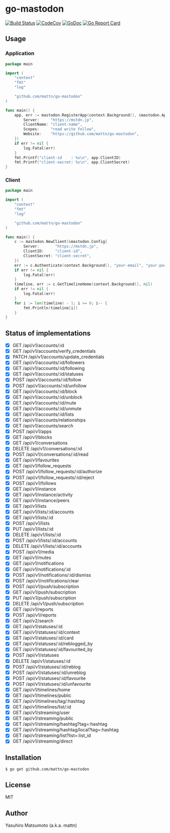 # go-mastodon

[![Build Status](https://travis-ci.org/mattn/go-mastodon.svg?branch=master)](https://travis-ci.org/mattn/go-mastodon)
[![CodeCov](https://codecov.io/gh/mattn/go-mastodon/branch/master/graph/badge.svg)](https://codecov.io/gh/mattn/go-mastodon)
[![GoDoc](https://godoc.org/github.com/mattn/go-mastodon?status.svg)](http://godoc.org/github.com/mattn/go-mastodon)
[![Go Report Card](https://goreportcard.com/badge/github.com/mattn/go-mastodon)](https://goreportcard.com/report/github.com/mattn/go-mastodon)

## Usage

### Application

```go
package main

import (
	"context"
	"fmt"
	"log"

	"github.com/mattn/go-mastodon"
)

func main() {
	app, err := mastodon.RegisterApp(context.Background(), &mastodon.AppConfig{
		Server:     "https://mstdn.jp",
		ClientName: "client-name",
		Scopes:     "read write follow",
		Website:    "https://github.com/mattn/go-mastodon",
	})
	if err != nil {
		log.Fatal(err)
	}
	fmt.Printf("client-id    : %s\n", app.ClientID)
	fmt.Printf("client-secret: %s\n", app.ClientSecret)
}
```

### Client

```go
package main

import (
	"context"
	"fmt"
	"log"

	"github.com/mattn/go-mastodon"
)

func main() {
	c := mastodon.NewClient(&mastodon.Config{
		Server:       "https://mstdn.jp",
		ClientID:     "client-id",
		ClientSecret: "client-secret",
	})
	err := c.Authenticate(context.Background(), "your-email", "your-password")
	if err != nil {
		log.Fatal(err)
	}
	timeline, err := c.GetTimelineHome(context.Background(), nil)
	if err != nil {
		log.Fatal(err)
	}
	for i := len(timeline) - 1; i >= 0; i-- {
		fmt.Println(timeline[i])
	}
}
```

## Status of implementations

* [x] GET /api/v1/accounts/:id
* [x] GET /api/v1/accounts/verify_credentials
* [x] PATCH /api/v1/accounts/update_credentials
* [x] GET /api/v1/accounts/:id/followers
* [x] GET /api/v1/accounts/:id/following
* [x] GET /api/v1/accounts/:id/statuses
* [x] POST /api/v1/accounts/:id/follow
* [x] POST /api/v1/accounts/:id/unfollow
* [x] GET /api/v1/accounts/:id/block
* [x] GET /api/v1/accounts/:id/unblock
* [x] GET /api/v1/accounts/:id/mute
* [x] GET /api/v1/accounts/:id/unmute
* [x] GET /api/v1/accounts/:id/lists
* [x] GET /api/v1/accounts/relationships
* [x] GET /api/v1/accounts/search
* [x] POST /api/v1/apps
* [x] GET /api/v1/blocks
* [x] GET /api/v1/conversations
* [x] DELETE /api/v1/conversations/:id
* [x] POST /api/v1/conversations/:id/read
* [x] GET /api/v1/favourites
* [x] GET /api/v1/follow_requests
* [x] POST /api/v1/follow_requests/:id/authorize
* [x] POST /api/v1/follow_requests/:id/reject
* [x] POST /api/v1/follows
* [x] GET /api/v1/instance
* [x] GET /api/v1/instance/activity
* [x] GET /api/v1/instance/peers
* [x] GET /api/v1/lists
* [x] GET /api/v1/lists/:id/accounts
* [x] GET /api/v1/lists/:id
* [x] POST /api/v1/lists
* [x] PUT /api/v1/lists/:id
* [x] DELETE /api/v1/lists/:id
* [x] POST /api/v1/lists/:id/accounts
* [x] DELETE /api/v1/lists/:id/accounts
* [x] POST /api/v1/media
* [x] GET /api/v1/mutes
* [x] GET /api/v1/notifications
* [x] GET /api/v1/notifications/:id
* [x] POST /api/v1/notifications/:id/dismiss
* [x] POST /api/v1/notifications/clear
* [x] POST /api/v1/push/subscription
* [x] GET /api/v1/push/subscription
* [x] PUT /api/v1/push/subscription
* [x] DELETE /api/v1/push/subscription
* [x] GET /api/v1/reports
* [x] POST /api/v1/reports
* [x] GET /api/v2/search
* [x] GET /api/v1/statuses/:id
* [x] GET /api/v1/statuses/:id/context
* [x] GET /api/v1/statuses/:id/card
* [x] GET /api/v1/statuses/:id/reblogged_by
* [x] GET /api/v1/statuses/:id/favourited_by
* [x] POST /api/v1/statuses
* [x] DELETE /api/v1/statuses/:id
* [x] POST /api/v1/statuses/:id/reblog
* [x] POST /api/v1/statuses/:id/unreblog
* [x] POST /api/v1/statuses/:id/favourite
* [x] POST /api/v1/statuses/:id/unfavourite
* [x] GET /api/v1/timelines/home
* [x] GET /api/v1/timelines/public
* [x] GET /api/v1/timelines/tag/:hashtag
* [x] GET /api/v1/timelines/list/:id
* [x] GET /api/v1/streaming/user
* [x] GET /api/v1/streaming/public
* [x] GET /api/v1/streaming/hashtag?tag=:hashtag
* [x] GET /api/v1/streaming/hashtag/local?tag=:hashtag
* [x] GET /api/v1/streaming/list?list=:list_id
* [x] GET /api/v1/streaming/direct

## Installation

```
$ go get github.com/mattn/go-mastodon
```

## License

MIT

## Author

Yasuhiro Matsumoto (a.k.a. mattn)
